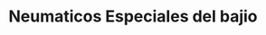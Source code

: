 ---
title: "Neumaticos Especiales del bajio"
url: /queretaro-qro/neumaticos-especiales-del-bajio/
shop: Reifen
---